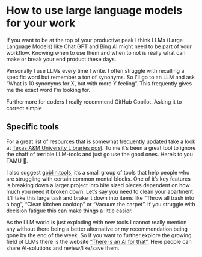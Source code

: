 # How to use large language models for your work

If you want to be at the top of your productive peak I think LLMs (Large Language Models) like Chat GPT and Bing AI might need to be part of your workflow. Knowing when to use them and when to not is really what can make or break your end product these days.

Personally I use LLMs every time I write. I often struggle with recalling a specific word but remember a ton of synonyms. So I’ll go to an LLM and ask “What is 10 synonyms for X, but with more Y feeling”. This frequently gives me the exact word I’m looking for.

Furthermore for coders I really recommend GitHub Copilot. Asking it to correct simple 

## Specific tools

For a great list of resources that is somewhat frequently updated take a look at [Texas A&M University Libraries post](https://tamu.libguides.com/c.php?g=1289555). To me it’s been a great tool to ignore the chaff of terrible LLM-tools and just go use the good ones. Here’s to you TAMU 🍻.

I also suggest [goblin.tools](https://goblin.tools/), it’s a small group of tools that help people who are struggling with certain common mental blocks. One of it’s key features is breaking down a larger project into bite sized pieces dependent on how much you need it broken down. Let’s say you need to clean your apartment. It’ll take this large task and brake it down into items like “Throw all trash into a bag”, “Clean kitchen cooktop” or “Vacuum the carpet”. If you struggle with decision fatigue this can make things a little easier.

As the LLM world is just exploding with new tools I cannot really mention any without there being a better alternative or my recommendation being gone by the end of the week. So if you want to further explore the growing field of LLMs there is the website [“There is an Ai for that“](https://theresanaiforthat.com/most-saved/). Here people can share AI-solutions and review/like/save them. 
